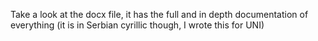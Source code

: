 Take a look at the docx file, it has the full and in depth documentation of everything (it is in Serbian cyrillic though, I wrote this for UNI)
